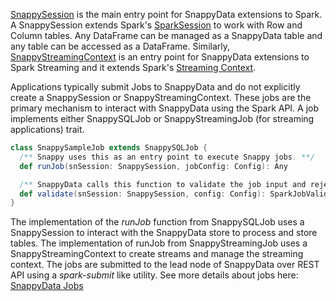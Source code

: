 [SnappySession](http://tibcosoftware.github.io/snappydata/apidocs/#org.apache.spark.sql.SnappySession)
is the main entry point for SnappyData extensions to Spark.
A SnappySession extends Spark's [SparkSession](http://spark.apache.org/docs/2.1.3/api/scala/index.html#org.apache.spark.sql.SparkSession)
to work with Row and Column tables. Any DataFrame can be managed as a SnappyData table and any table can be accessed as a DataFrame.
Similarly, [SnappyStreamingContext](http://tibcosoftware.github.io/snappydata/apidocs/#org.apache.spark.sql.streaming.SnappyStreamingContext)
is an entry point for SnappyData extensions to Spark Streaming and it extends Spark's
[Streaming Context](http://spark.apache.org/docs/2.1.3/api/scala/index.html#org.apache.spark.streaming.StreamingContext).

Applications typically submit Jobs to SnappyData and do not explicitly create a SnappySession or SnappyStreamingContext.
These jobs are the primary mechanism to interact with SnappyData using the Spark API. A job implements either
SnappySQLJob or SnappyStreamingJob (for streaming applications) trait.

```scala
class SnappySampleJob extends SnappySQLJob {
  /** Snappy uses this as an entry point to execute Snappy jobs. **/
  def runJob(snSession: SnappySession, jobConfig: Config): Any

  /** SnappyData calls this function to validate the job input and reject invalid job requests **/
  def validate(snSession: SnappySession, config: Config): SparkJobValidation
}
```
The implementation of the _runJob_ function from SnappySQLJob uses a SnappySession to interact with the SnappyData store to process and store tables. The implementation of runJob from SnappyStreamingJob uses a SnappyStreamingContext to create streams and manage the streaming context. The jobs are submitted to the lead node of SnappyData over REST API using a _spark-submit_ like utility. See more details about jobs here: [SnappyData Jobs](../jobs.md)
